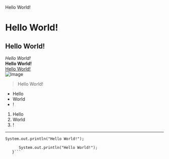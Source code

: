 Hello World!
# Hello World!
## Hello World!
*Hello World!*\
**Hello World!**\
[Hello World!](https://en.wikipedia.org/wiki/%22Hello,_World!%22_program)\
![Image](https://hosting.photobucket.com/images/cc133/sonicricky/IMG_0330.PNG)
> Hello World!
* Hello
* World
* !
1. Hello
2. World
3. !
---
`System.out.println("Hello World!");`
```for(int i = 0; i < 1000; i++){
      System.out.println("Hello World!");
   }```
